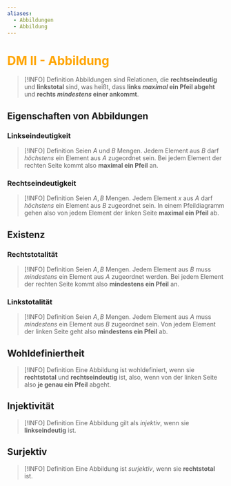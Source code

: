 ```yaml
---
aliases:
  - Abbildungen
  - Abbildung
---
```

# <font color = "orange">DM II - Abbildung</font>
>[!INFO] Definition
>Abbildungen sind Relationen, die **rechtseindeutig** und **linkstotal** sind, was heißt, dass **links *maximal* ein Pfeil abgeht** und **rechts *mindestens* einer ankommt**. 
## Eigenschaften von Abbildungen
### Linkseindeutigkeit
>[!INFO] Definition
>Seien $A$ und $B$ Mengen. Jedem Element aus $B$ darf *höchstens* ein Element aus $A$ zugeordnet sein. Bei jedem Element der rechten Seite kommt also **maximal ein Pfeil** an.
### Rechtseindeutigkeit
>[!INFO] Definition
>Seien $A,B$ Mengen. Jedem Element $x$ aus $A$ darf *höchstens* ein Element aus $B$ zugeordnet sein.  In einem Pfeildiagramm gehen also von jedem Element der linken Seite **maximal ein Pfeil** ab.
## Existenz
### Rechtstotalität
>[!INFO] Definition
>Seien $A,B$ Mengen. Jedem Element aus $B$ muss *mindestens* ein Element aus $A$ zugeordnet werden. Bei jedem Element der rechten Seite kommt also **mindestens ein Pfeil** an.
###  Linkstotalität
>[!INFO] Definition
>Seien $A,B$ Mengen. Jedem Element aus $A$ muss *mindestens* ein Element aus $B$ zugeordnet sein. Von jedem Element der linken Seite geht also **mindestens ein Pfeil** ab.
## Wohldefiniertheit
>[!INFO] Definition
>Eine Abbildung ist wohldefiniert, wenn sie **rechtstotal** und **rechtseindeutig** ist, also, wenn von der linken Seite also **je genau ein Pfeil** abgeht.
## Injektivität
>[!INFO] Definition
>Eine Abbildung gilt als *injektiv*, wenn sie **linkseindeutig** ist.
## Surjektiv
>[!INFO] Definition
>Eine  Abbildung ist *surjektiv*, wenn sie **rechtstotal** ist.
##